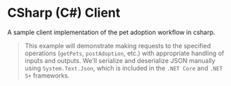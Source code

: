 # CSharp (C#) Client

A sample client implementation of the pet adoption workflow in csharp.

> This example will demonstrate making requests to the specified operations (`getPets`, `postAdoption`, etc.) with appropriate handling of inputs and outputs. We'll serialize and deserialize JSON manually using `System.Text.Json`, which is included in the `.NET Core` and `.NET 5+` frameworks.

